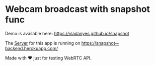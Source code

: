 
# Webcam broadcast with snapshot func

Demo is available here:
https://vladanyes.github.io/snapshot

The [Server](https://github.com/vladanyes/snapshot_backend) for this app is running on https://snapshot--backend.herokuapp.com/

Made with ❤️ just for testing WebRTC API.
